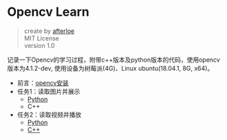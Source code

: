 # Opencv Learn

> create by [afterloe](605728727@qq.com)  
> MIT License  
> version 1.0  

记录一下Opencv的学习过程，附带c++版本及python版本的代码，使用opencv版本为4.1.2-dev,
使用设备为树莓派(4G)、Linux ubuntu(18.04.1, 8G, x64)。

- 前言：[opencv安装](./doc/install.md)
- 任务1：读取图片并展示
    - [Python](./py/readImage.py)
    - C++ 
- 任务2：读取视频并播放
    - [Python](./py/videoPlay.py)
    - [C++](./cxx/VideoPlayer/summary.md)
